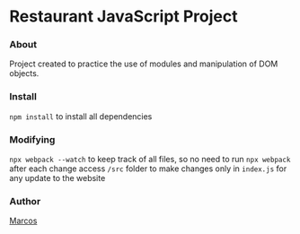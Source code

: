 # Restaurant JavaScript Project

### About
Project created to practice the use of modules and manipulation of DOM objects.

### Install
`npm install` to install all dependencies

### Modifying
`npx webpack --watch` to keep track of all files, so no need to run `npx webpack` after each change
access `/src` folder to make changes only in `index.js` for any update to the website

### Author
[Marcos](https://github.com/DevMFernandes)